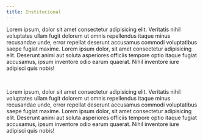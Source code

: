 ```yaml
---
title: Institucional
---
```


Lorem ipsum, dolor sit amet consectetur adipisicing elit. Veritatis nihil voluptates ullam fugit dolorem ut omnis
repellendus itaque minus recusandae unde, error repellat deserunt accusamus commodi voluptatibus saepe fugiat maxime.
Lorem ipsum dolor, sit amet consectetur adipisicing elit. Deserunt animi aut soluta asperiores officiis tempore optio
itaque fugiat accusamus, ipsum inventore odio earum quaerat. Nihil inventore iure adipisci quis nobis!

&nbsp;

Lorem ipsum, dolor sit amet consectetur adipisicing elit. Veritatis nihil voluptates ullam fugit dolorem ut omnis
repellendus itaque minus recusandae unde, error repellat deserunt accusamus commodi voluptatibus saepe fugiat maxime.
Lorem ipsum dolor, sit amet consectetur adipisicing elit. Deserunt animi aut soluta asperiores officiis tempore optio
itaque fugiat accusamus, ipsum inventore odio earum quaerat. Nihil inventore iure adipisci quis nobis!